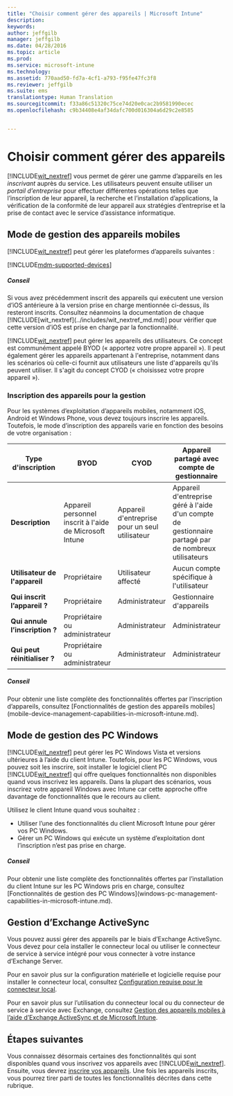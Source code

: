 ```yaml
---
title: "Choisir comment gérer des appareils | Microsoft Intune"
description: 
keywords: 
author: jeffgilb
manager: jeffgilb
ms.date: 04/28/2016
ms.topic: article
ms.prod: 
ms.service: microsoft-intune
ms.technology: 
ms.assetid: 770aad50-fd7a-4cf1-a793-f95fe47fc3f8
ms.reviewer: jeffgilb
ms.suite: ems
translationtype: Human Translation
ms.sourcegitcommit: f33a86c51320c75ce74d20e0cac2b9581990ecec
ms.openlocfilehash: c9b34408e4af34dafc700d016304a6d29c2e8585


---
```


# Choisir comment gérer des appareils
[!INCLUDE[wit_nextref](../includes/wit_nextref_md.md)] vous permet de gérer une gamme d’appareils en les *inscrivant* auprès du service. Les utilisateurs peuvent ensuite utiliser un *portail d’entreprise* pour effectuer différentes opérations telles que l’inscription de leur appareil, la recherche et l’installation d’applications, la vérification de la conformité de leur appareil aux stratégies d’entreprise et la prise de contact avec le service d’assistance informatique.

## Mode de gestion des appareils mobiles
[!INCLUDE[wit_nextref](../includes/wit_nextref_md.md)] peut gérer les plateformes d’appareils suivantes :

[!INCLUDE[mdm-supported-devices](../includes/mdm-supported-devices.md)]

<div class="alert alert-tip">
  <h5><span class="icon-tip"></span> Conseil</h5>
  <p>Si vous avez précédemment inscrit des appareils qui exécutent une version d’iOS antérieure à la version prise en charge mentionnée ci-dessus, ils resteront inscrits. Consultez néanmoins la documentation de chaque [!INCLUDE[wit_nextref](../includes/wit_nextref_md.md)] pour vérifier que cette version d’iOS est prise en charge par la fonctionnalité.</p>
</div>

[!INCLUDE[wit_nextref](../includes/wit_nextref_md.md)] peut gérer les appareils des utilisateurs. Ce concept est communément appelé BYOD (« apportez votre propre appareil »). Il peut également gérer les appareils appartenant à l'entreprise, notamment dans les scénarios où celle-ci fournit aux utilisateurs une liste d'appareils qu'ils peuvent utiliser. Il s'agit du concept CYOD (« choisissez votre propre appareil »).

### Inscription des appareils pour la gestion
Pour les systèmes d’exploitation d’appareils mobiles, notamment iOS, Android et Windows Phone, vous devez toujours inscrire les appareils. Toutefois, le mode d’inscription des appareils varie en fonction des besoins de votre organisation :

|Type d'inscription|BYOD|CYOD|Appareil partagé avec compte de gestionnaire|Appareil partagé sans compte d'utilisateur|
|-------------------|--------|--------|--------------------------------------|----------------------------------------|
|**Description**|Appareil personnel inscrit à l'aide de Microsoft Intune|Appareil d'entreprise pour un seul utilisateur|Appareil d'entreprise géré à l'aide d'un compte de gestionnaire partagé par de nombreux utilisateurs|Appareil d'entreprise sans utilisateur utilisé par de nombreux utilisateurs|
|**Utilisateur de l'appareil**|Propriétaire|Utilisateur affecté|Aucun compte spécifique à l'utilisateur|Aucun utilisateur spécifique|
|**Qui inscrit l’appareil ?**|Propriétaire|Administrateur|Gestionnaire d'appareils|Toute personne|
|**Qui annule l’inscription ?**|Propriétaire ou administrateur|Administrateur|Administrateur|Administrateur|
|**Qui peut réinitialiser ?**|Propriétaire ou administrateur|Administrateur|Administrateur|Administrateur|

<div class="alert alert-tip">
  <h5><span class="icon-tip"></span> Conseil</h5>
  <p>Pour obtenir une liste complète des fonctionnalités offertes par l’inscription d’appareils, consultez [Fonctionnalités de gestion des appareils mobiles](mobile-device-management-capabilities-in-microsoft-intune.md).</p>
</div>



## Mode de gestion des PC Windows
[!INCLUDE[wit_nextref](../includes/wit_nextref_md.md)] peut gérer les PC Windows Vista et versions ultérieures à l’aide du client Intune. Toutefois, pour les PC Windows, vous pouvez soit les inscrire, soit installer le logiciel client PC [!INCLUDE[wit_nextref](../includes/wit_nextref_md.md)] qui offre quelques fonctionnalités non disponibles quand vous inscrivez les appareils. Dans la plupart des scénarios, vous inscrirez votre appareil Windows avec Intune car cette approche offre davantage de fonctionnalités que le recours au client.

Utilisez le client Intune quand vous souhaitez :
<ul>
<li>Utiliser l’une des fonctionnalités du client Microsoft Intune pour gérer vos PC Windows.</li>
<li>Gérer un PC Windows qui exécute un système d’exploitation dont l’inscription n’est pas prise en charge.</li>
</ul>

<div class="alert alert-tip">
  <h5><span class="icon-tip"></span> Conseil</h5>
  <p>Pour obtenir une liste complète des fonctionnalités offertes par l’installation du client Intune sur les PC Windows pris en charge, consultez [Fonctionnalités de gestion des PC Windows](windows-pc-management-capabilities-in-microsoft-intune.md).</p>
</div>

## Gestion d’Exchange ActiveSync
Vous pouvez aussi gérer des appareils par le biais d’Exchange ActiveSync. Vous devez pour cela installer le connecteur local ou utiliser le connecteur de service à service intégré pour vous connecter à votre instance d’Exchange Server.

Pour en savoir plus sur la configuration matérielle et logicielle requise pour installer le connecteur local, consultez [Configuration requise pour le connecteur local](/intune/deploy-use/intune-on-premises-exchange-connector#requirements-for-the-on-premises-connect).

Pour en savoir plus sur l’utilisation du connecteur local ou du connecteur de service à service avec Exchange, consultez [Gestion des appareils mobiles à l’aide d’Exchange ActiveSync et de Microsoft Intune](/intune/deploy-use/mobile-device-management-with-exchange-activesync-and-microsoft-intune).



## Étapes suivantes
Vous connaissez désormais certaines des fonctionnalités qui sont disponibles quand vous inscrivez vos appareils avec [!INCLUDE[wit_nextref](../includes/wit_nextref_md.md)]. Ensuite, vous devrez [inscrire vos appareils](/intune/deploy-use/enroll-devices-in-microsoft-intune). Une fois les appareils inscrits, vous pourrez tirer parti de toutes les fonctionnalités décrites dans cette rubrique. <!--lindavr: There's a logical flaw in our "get to know/get started" content. You can take the path in this topic or you can take the path in the What to know before your get started topic. And they don't cover the same ground. -->



<!--HONumber=Jun16_HO4-->


